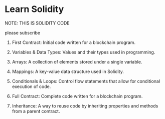 # Learn Solidity

NOTE: THIS IS SOLIDITY CODE

please subscribe

1. First Contract: Initial code written for a blockchain program.

2. Variables & Data Types: Values and their types used in programming.

3. Arrays: A collection of elements stored under a single variable.

4. Mappings: A key-value data structure used in Solidity.

5. Conditionals & Loops: Control flow statements that allow for conditional execution of code.

6. Full Contract: Complete code written for a blockchain program.

7. Inheritance: A way to reuse code by inheriting properties and methods from a parent contract.

